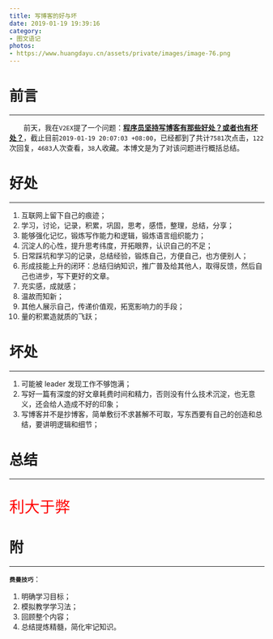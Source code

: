 ```yaml
---
title: 写博客的好与坏
date: 2019-01-19 19:39:16
category:
- 图文语记
photos:
- https://www.huangdayu.cn/assets/private/images/image-76.png
---
```


# 前言

---

&emsp;&emsp;前天，我在`V2EX`提了一个问题：**[程序员坚持写博客有那些好处？或者也有坏处？](https://www.v2ex.com/t/528050#reply120)**，截止目前`2019-01-19 20:07:03 +08:00`，已经都到了共计`7581`次点击，`122`次回复，`4683`人次查看，`38`人收藏。本博文是为了对该问题进行概括总结。

<!-- more -->

# 好处

---

1. 互联网上留下自己的痕迹；
2. 学习，讨论，记录，积累，巩固，思考，感悟，整理，总结，分享；
3. 能够强化记忆，锻炼写作能力和逻辑，锻炼语言组织能力；
4. 沉淀人的心性，提升思考纬度，开拓眼界，认识自己的不足；
5. 日常踩坑和学习的记录，总结经验，锻炼自己，方便自己，也方便别人；
6. 形成技能上升的闭环：总结归纳知识，推广普及给其他人，取得反馈，然后自己也进步，写下更好的文章。
7. 充实感，成就感；
8. 温故而知新；
9. 其他人展示自己，传递价值观，拓宽影响力的手段；
10. 量的积累造就质的飞跃；

# 坏处

---

1. 可能被 leader 发现工作不够饱满；
2. 写好一篇有深度的好文章耗费时间和精力，否则没有什么技术沉淀，也无意义，还会给人造成不好的印象；
3. 写博客并不是抄博客，简单敷衍不求甚解不可取，写东西要有自己的创造和总结，要讲明逻辑和细节；


# 总结

---

<p style="color:red; font-size:30px;">利大于弊</p>  


# 附

---

**`费曼技巧`**：

1. 明确学习目标；
2. 模拟教学学习法；
3. 回顾整个内容；
4. 总结提炼精髓，简化牢记知识。